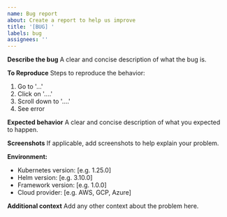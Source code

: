 ```yaml
---
name: Bug report
about: Create a report to help us improve
title: '[BUG] '
labels: bug
assignees: ''
---
```


**Describe the bug**
A clear and concise description of what the bug is.

**To Reproduce**
Steps to reproduce the behavior:
1. Go to '...'
2. Click on '....'
3. Scroll down to '....'
4. See error

**Expected behavior**
A clear and concise description of what you expected to happen.

**Screenshots**
If applicable, add screenshots to help explain your problem.

**Environment:**
- Kubernetes version: [e.g. 1.25.0]
- Helm version: [e.g. 3.10.0]
- Framework version: [e.g. 1.0.0]
- Cloud provider: [e.g. AWS, GCP, Azure]

**Additional context**
Add any other context about the problem here.
